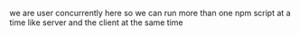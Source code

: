 we are user concurrently here so we can run more than one npm script at a time like server and the client at the same time

